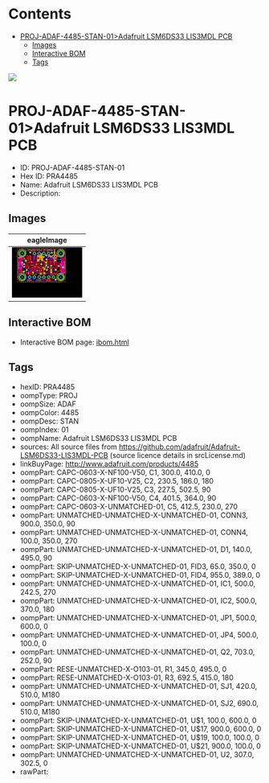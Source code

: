 



Contents
========

* [PROJ-ADAF-4485-STAN-01>Adafruit LSM6DS33 LIS3MDL PCB](#proj-adaf-4485-stan-01adafruit-lsm6ds33-lis3mdl-pcb)
	* [Images](#images)
	* [Interactive BOM](#interactive-bom)
	* [Tags](#tags)
  
![][im]
# PROJ-ADAF-4485-STAN-01>Adafruit LSM6DS33 LIS3MDL PCB

- ID: PROJ-ADAF-4485-STAN-01
- Hex ID: PRA4485
- Name: Adafruit LSM6DS33 LIS3MDL PCB
- Description: 

## Images
  
  

|eagleImage|
| :---: |
|[![eagleImage](eagleImage_140.png)](eagleImage_600.png)|

## Interactive BOM

- Interactive BOM page: [ibom.html](kicad/bom/ibom.html)

## Tags

- hexID: PRA4485
- oompType: PROJ
- oompSize: ADAF
- oompColor: 4485
- oompDesc: STAN
- oompIndex: 01
- oompName: Adafruit LSM6DS33 LIS3MDL PCB
- sources: All source files from https://github.com/adafruit/Adafruit-LSM6DS33-LIS3MDL-PCB (source licence details in srcLicense.md)
- linkBuyPage: http://www.adafruit.com/products/4485
- oompPart: CAPC-0603-X-NF100-V50, C1, 300.0, 410.0, 0
- oompPart: CAPC-0805-X-UF10-V25, C2, 230.5, 186.0, 180
- oompPart: CAPC-0805-X-UF10-V25, C3, 227.5, 502.5, 90
- oompPart: CAPC-0603-X-NF100-V50, C4, 401.5, 364.0, 90
- oompPart: CAPC-0603-X-UNMATCHED-01, C5, 412.5, 230.0, 270
- oompPart: UNMATCHED-UNMATCHED-X-UNMATCHED-01, CONN3, 900.0, 350.0, 90
- oompPart: UNMATCHED-UNMATCHED-X-UNMATCHED-01, CONN4, 100.0, 350.0, 270
- oompPart: UNMATCHED-UNMATCHED-X-UNMATCHED-01, D1, 140.0, 495.0, 90
- oompPart: SKIP-UNMATCHED-X-UNMATCHED-01, FID3, 65.0, 350.0, 0
- oompPart: SKIP-UNMATCHED-X-UNMATCHED-01, FID4, 955.0, 389.0, 0
- oompPart: UNMATCHED-UNMATCHED-X-UNMATCHED-01, IC1, 500.0, 242.5, 270
- oompPart: UNMATCHED-UNMATCHED-X-UNMATCHED-01, IC2, 500.0, 370.0, 180
- oompPart: UNMATCHED-UNMATCHED-X-UNMATCHED-01, JP1, 500.0, 600.0, 0
- oompPart: UNMATCHED-UNMATCHED-X-UNMATCHED-01, JP4, 500.0, 100.0, 0
- oompPart: UNMATCHED-UNMATCHED-X-UNMATCHED-01, Q2, 703.0, 252.0, 90
- oompPart: RESE-UNMATCHED-X-O103-01, R1, 345.0, 495.0, 0
- oompPart: RESE-UNMATCHED-X-O103-01, R3, 692.5, 415.0, 180
- oompPart: UNMATCHED-UNMATCHED-X-UNMATCHED-01, SJ1, 420.0, 510.0, M180
- oompPart: UNMATCHED-UNMATCHED-X-UNMATCHED-01, SJ2, 690.0, 510.0, M180
- oompPart: SKIP-UNMATCHED-X-UNMATCHED-01, U$1, 100.0, 600.0, 0
- oompPart: SKIP-UNMATCHED-X-UNMATCHED-01, U$17, 900.0, 600.0, 0
- oompPart: SKIP-UNMATCHED-X-UNMATCHED-01, U$19, 100.0, 100.0, 0
- oompPart: SKIP-UNMATCHED-X-UNMATCHED-01, U$21, 900.0, 100.0, 0
- oompPart: UNMATCHED-UNMATCHED-X-UNMATCHED-01, U2, 307.0, 302.5, 0
- rawPart: 



[im]: eagleImage_450.png

